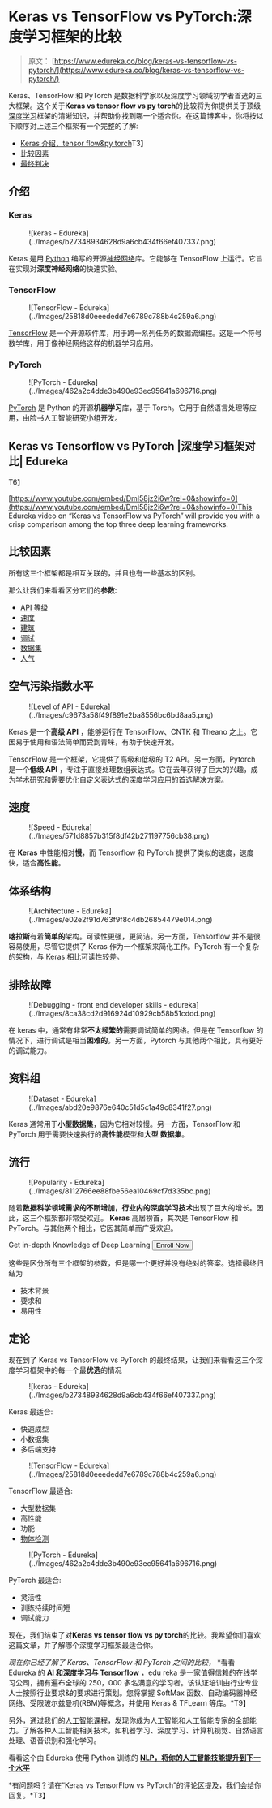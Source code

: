 # Keras vs TensorFlow vs PyTorch:深度学习框架的比较

> 原文： [https://www.edureka.co/blog/keras-vs-tensorflow-vs-pytorch/](https://www.edureka.co/blog/keras-vs-tensorflow-vs-pytorch/)

Keras、TensorFlow 和 PyTorch 是数据科学家以及深度学习领域初学者首选的三大框架。这个关于**Keras vs tensor flow vs py torch**的比较将为你提供关于顶级[深度学习](https://www.edureka.co/blog/videos/deep-learning-tutorial/)框架的清晰知识，并帮助你找到哪一个适合你。在这篇博客中，你将按以下顺序对上述三个框架有一个完整的了解:

*   [Keras 介绍，tensor flow&py torch](#introduction)T3】
*   [比较因素](#comparison)
*   [最终判决](#final)

## 介绍

### Keras

<figure class="wpb_wrapper vc_figure">![keras - Edureka](../Images/b27348934628d9a6cb434f66ef407337.png)</figure>

Keras 是用 [Python](https://www.edureka.co/blog/learn-python-for-data-science/) 编写的开源[神经网络](https://www.edureka.co/blog/neural-network-tutorial/)库。它能够在 TensorFlow 上运行。它旨在实现对**深度神经网络**的快速实验。

### TensorFlow

<figure class="wpb_wrapper vc_figure">![TensorFlow - Edureka](../Images/25818d0eeededd7e6789c788b4c259a6.png)</figure>

[TensorFlow](https://www.edureka.co/blog/tensorflow-tutorial/) 是一个开源软件库，用于跨一系列任务的数据流编程。这是一个符号数学库，用于像神经网络这样的机器学习应用。

### PyTorch

<figure class="wpb_wrapper vc_figure">![PyTorch - Edureka](../Images/462a2c4dde3b490e93ec95641a696716.png)</figure>

[PyTorch](https://www.edureka.co/blog/pytorch-tutorial/) 是 Python 的开源**机器学习**库，基于 Torch。它用于自然语言处理等应用，由脸书人工智能研究小组开发。

## Keras vs Tensorflow vs PyTorch |深度学习框架对比| Edureka

T6】

[https://www.youtube.com/embed/DmI58jz2i6w?rel=0&showinfo=0](https://www.youtube.com/embed/DmI58jz2i6w?rel=0&showinfo=0)This Edureka video on “Keras vs TensorFlow vs PyTorch” will provide you with a crisp comparison among the top three deep learning frameworks.

## 比较因素

所有这三个框架都是相互关联的，并且也有一些基本的区别。

那么让我们来看看区分它们的**参数**:

*   [API 等级](#level)
*   [速度](#speed)
*   [建筑](#architecture)
*   [调试](#debugging)
*   [数据集](#dataset)
*   [人气](#popularity)

## 空气污染指数水平

<figure class="wpb_wrapper vc_figure">![Level of API - Edureka](../Images/c9673a58f49f891e2ba8556bc6bd8aa5.png)</figure>

Keras 是一个**高级 API** ，能够运行在 TensorFlow、CNTK 和 Theano 之上。它因易于使用和语法简单而受到青睐，有助于快速开发。

TensorFlow 是一个框架，它提供了高级和低级的 T2 API。另一方面，Pytorch 是一个**低级 API** ，专注于直接处理数组表达式。它在去年获得了巨大的兴趣，成为学术研究和需要优化自定义表达式的深度学习应用的首选解决方案。

## 速度

<figure class="wpb_wrapper vc_figure">![Speed - Edureka](../Images/571d8857b315f8df42b271197756cb38.png)</figure>

在 **Keras** 中性能相对**慢**，而 Tensorflow 和 PyTorch 提供了类似的速度，速度快，适合**高性能**。

## 体系结构

<figure class="wpb_wrapper vc_figure">![Architecture - Edureka](../Images/e02e2f91d763f9f8c4db26854479e014.png)</figure>

**喀拉斯**有着**简单的**架构。可读性更强，更简洁。另一方面，Tensorflow 并不是很容易使用，尽管它提供了 Keras 作为一个框架来简化工作。PyTorch 有一个复杂的架构，与 Keras 相比可读性较差。

## 排除故障

<figure class="wpb_wrapper vc_figure">![Debugging - front end developer skills - edureka](../Images/8ca38cd2d916924d10929cb58b51cddd.png)</figure>

在 keras 中，通常有非常**不太频繁的**需要调试简单的网络。但是在 Tensorflow 的情况下，进行调试是相当**困难的**。另一方面，Pytorch 与其他两个相比，具有更好的调试能力。

## 资料组

<figure class="wpb_wrapper vc_figure">![Dataset - Edureka](../Images/abd20e9876e640c51d5c1a49c8341f27.png)</figure>

Keras 通常用于**小型数据集**，因为它相对较慢。另一方面，TensorFlow 和 PyTorch 用于需要快速执行的**高性能**模型和**大型** **数据集**。

## 流行

<figure class="wpb_wrapper vc_figure">![Popularity - Edureka](../Images/8112766ee88fbe56ea10469cf7d335bc.png)</figure>

随着**数据科学领域需求的不断增加，**行业内的**深度学习技术**出现了巨大的增长。因此，这三个框架都非常受欢迎。 **Keras** 高居榜首，其次是 TensorFlow 和 PyTorch。与其他两个相比，它因其简单而广受欢迎。

Get in-depth Knowledge of Deep Learning [<button>Enroll Now</button>](https://www.edureka.co/ai-deep-learning-with-tensorflow)

这些是区分所有三个框架的参数，但是哪一个更好并没有绝对的答案。选择最终归结为

*   技术背景
*   要求和
*   易用性

## 定论

现在到了 Keras vs TensorFlow vs PyTorch 的最终结果，让我们来看看这三个深度学习框架中的每一个最**优选**的情况

<figure class="wpb_wrapper vc_figure">![keras - Edureka](../Images/b27348934628d9a6cb434f66ef407337.png)</figure>

Keras 最适合:

*   快速成型
*   小数据集
*   多后端支持

<figure class="wpb_wrapper vc_figure">![TensorFlow - Edureka](../Images/25818d0eeededd7e6789c788b4c259a6.png)</figure>

TensorFlow 最适合:

*   大型数据集
*   高性能
*   功能
*   [物体检测](https://www.edureka.co/blog/tensorflow-object-detection-tutorial/)

<figure class="wpb_wrapper vc_figure">![PyTorch - Edureka](../Images/462a2c4dde3b490e93ec95641a696716.png)</figure>

PyTorch 最适合:

*   灵活性
*   训练持续时间短
*   调试能力

现在，我们结束了对**Keras vs tensor flow vs py torch**的比较。我希望你们喜欢这篇文章，并了解哪个深度学习框架最适合你。

*现在你已经了解了 Keras、TensorFlow 和 PyTorch 之间的比较，* *看看 Edureka 的 [**AI 和深度学习与 Tensorflow**](https://www.edureka.co/ai-deep-learning-with-tensorflow) ，edu reka 是一家值得信赖的在线学习公司，拥有遍布全球的 250，000 多名满意的学习者。该认证培训由行业专业人士按照行业要求&的要求进行策划。您将掌握 SoftMax 函数、自动编码器神经网络、受限玻尔兹曼机(RBM)等概念，并使用 Keras & TFLearn 等库。*T9】

另外，通过我们的[人工智能课程](https://www.edureka.co/executive-programs/machine-learning-and-ai)，发现你成为人工智能和人工智能专家的全部能力。了解各种人工智能相关技术，如机器学习、深度学习、计算机视觉、自然语言处理、语音识别和强化学习。

看看这个由 Edureka 使用 Python 训练的 [**NLP，将你的人工智能技能提升到下一个水平**](https://www.edureka.co/python-natural-language-processing-course)

*有问题吗？请在“Keras vs TensorFlow vs PyTorch”的评论区提及，我们会给你回复。*T3】
